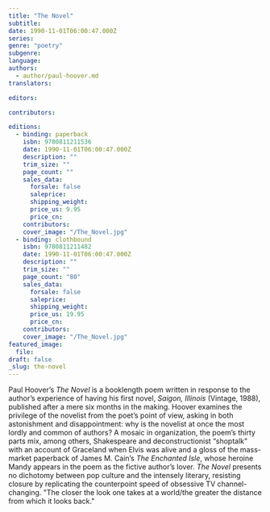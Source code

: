 ```yaml
---
title: "The Novel"
subtitle:
date: 1990-11-01T06:00:47.000Z
series:
genre: "poetry"
subgenre:
language:
authors:
  - author/paul-hoover.md
translators:

editors:

contributors:

editions:
  - binding: paperback
    isbn: 9780811211536
    date: 1990-11-01T06:00:47.000Z
    description: ""
    trim_size: ""
    page_count: ""
    sales_data:
      forsale: false
      saleprice:
      shipping_weight:
      price_us: 9.95
      price_cn:
    contributors:
    cover_image: "/The_Novel.jpg"
  - binding: clothbound
    isbn: 9780811211482
    date: 1990-11-01T06:00:47.000Z
    description: ""
    trim_size: ""
    page_count: "80"
    sales_data:
      forsale: false
      saleprice:
      shipping_weight:
      price_us: 19.95
      price_cn:
    contributors:
    cover_image: "/The_Novel.jpg"
featured_image:
  file:
draft: false
_slug: the-novel
---
```


Paul Hoover’s _The Novel_ is a booklength poem written in response to the author’s experience of having his first novel, _Saigon, Illinois_ (Vintage, 1988), published after a mere six months in the making. Hoover examines the privilege of the novelist from the poet’s point of view, asking in both astonishment and disappointment: why is the novelist at once the most lordly and common of authors? A mosaic in organization, the poem’s thirty parts mix, among others, Shakespeare and deconstructionist “shoptalk" with an account of Graceland when Elvis was alive and a gloss of the mass-market paperback of James M. Cain’s _The Enchanted Isle_, whose heroine Mandy appears in the poem as the fictive author’s lover. _The Novel_ presents no dichotomy between pop culture and the intensely literary, resisting closure by replicating the counterpoint speed of obsessive TV channel-changing. "The closer the look one takes at a world/the greater the distance from which it looks back."

